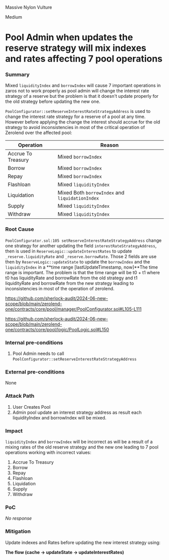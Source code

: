 Massive Nylon Vulture

Medium

# Pool Admin when updates the reserve strategy will mix indexes and rates affecting 7 pool operations

### Summary

Mixed `liquidityIndex` and `borrowIndex` will cause 7 important operations in zaros  not  to work properly as pool admin will change the interest rate strategy of a reserve but the problem is that it doesn't update properly for the old strategy before updating the new one.

`PoolConfigurator::setReserveInterestRateStrategyAddress` is used to change the interest rate strategy for a reserve of a pool at any time. However before applying the change the interest should accrue for the old strategy to avoid inconsistencies in most of the critical operation of Zerolend over the affected pool:


| Operation      | Reason                                       |
|----------------|----------------------------------------------|
| Accrue To Treasury | Mixed `borrowIndex`                    |
| Borrow         | Mixed `borrowIndex`                    |
| Repay          | Mixed `borrowIndex`                    |
| Flashloan      | Mixed `liquidityIndex`                 |
| Liquidation    | Mixed Both `borrowIndex` and `liquidationIndex`    |
| Supply         | Mixed `liquidityIndex`                 |
| Withdraw       | Mixed `liquidityIndex`       

### Root Cause

`PoolConfigurator.sol:105 setReserveInterestRateStrategyAddress` change one strategy for another updating the field `interestRateStrategyAddress`, then is used in `ReserveLogic::updateInterestRates` to update `_reserve.liquidityRate` and `_reserve.borrowRate`. Those 2 fields are use then by `ReserveLogic::updateState` to update the `borrowIndex` and the `liquidityIndex` in a **time range  [lastUpdateTimestamp, now]**The time range is important. The problem is that the time range will be t0 + t1 where t0 has liquidityRate and borrowRate from the old strategy and t1 liquidityRate and borrowRate from the new strategy leading to inconsistencies in most of the operation of zerolend.

https://github.com/sherlock-audit/2024-06-new-scope/blob/main/zerolend-one/contracts/core/pool/manager/PoolConfigurator.sol#L105-L111

https://github.com/sherlock-audit/2024-06-new-scope/blob/main/zerolend-one/contracts/core/pool/logic/PoolLogic.sol#L150


### Internal pre-conditions

1. Pool Admin needs to call `PoolConfigurator::setReserveInterestRateStrategyAddress`


### External pre-conditions

None

### Attack Path


1. User Creates Pool
2. Admin pool update an interest strategy address as result each liquidityIndex and borrowIndex will be mixed.

### Impact

`liquidityIndex` and `borrowIndex` will be incorrect as will be a result of a mixing rates  of the old reserve strategy and the new one leading to 7 pool operations working with incorrect values: 
1. Accrue To Treasury
2. Borrow
3. Repay
4. Flashloan
5. Liquidation
6. Supply
7. Withdraw

### PoC

_No response_

### Mitigation


Update indexes and Rates before updating the new interest strategy using:

**The flow (cache -> updateState -> updateInterestRates)**


